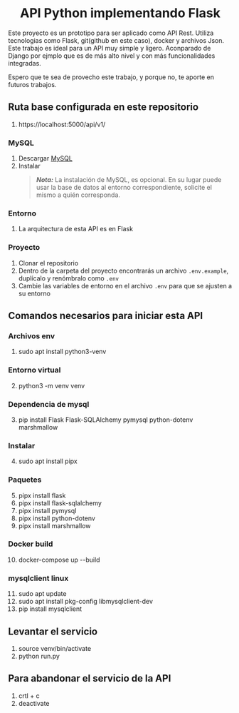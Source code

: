 <center><h1>API Python implementando Flask</h1></center>

Este proyecto es un prototipo para ser aplicado como API Rest. Utiliza tecnologias como Flask, git(github en este caso), docker y archivos Json. Este trabajo es ideal para un API muy simple y ligero. Aconparado de Django por ejmplo que es de más alto nivel y con más funcionalidades integradas.

Espero que te sea de provecho este trabajo, y porque no, te aporte en futuros trabajos. 

## Ruta base configurada en este repositorio
1. https://localhost:5000/api/v1/

### MySQL

1. Descargar [MySQL](https://www.mysql.com/downloads/)
2. Instalar
   > **_Nota:_** La instalación de MySQL, es opcional. En su lugar puede usar la base de datos al entorno correspondiente, solicite el mismo a quién corresponda.

### Entorno

1. La arquitectura de esta API es en Flask

### Proyecto

1. Clonar el repositorio
2. Dentro de la carpeta del proyecto encontrarás un archivo `.env.example`, duplícalo y renómbralo como `.env`
3. Cambie las variables de entorno en el archivo `.env` para que se ajusten a su entorno

## Comandos necesarios para iniciar esta API

### Archivos env

1. sudo apt install python3-venv

### Entorno virtual

2. python3 -m venv venv

### Dependencia de mysql
3. pip install Flask Flask-SQLAlchemy pymysql python-dotenv marshmallow

### Instalar
4. sudo apt install pipx

### Paquetes
5. pipx install flask
6. pipx install flask-sqlalchemy
7. pipx install pymysql
8. pipx install python-dotenv
9. pipx install marshmallow

### Docker build
10. docker-compose up --build

### mysqlclient linux
11. sudo apt update
12. sudo apt install pkg-config libmysqlclient-dev
13. pip install mysqlclient


## Levantar el servicio
1. source venv/bin/activate
2. python run.py

## Para abandonar el servicio de la API
1. crtl + c
2. deactivate 
